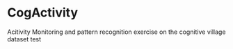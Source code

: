 # CogActivity
Acitivity Monitoring and pattern recognition exercise on the cognitive village dataset
test